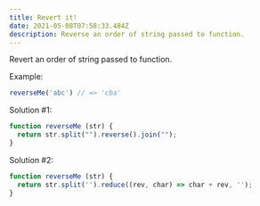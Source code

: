 ```yaml
---
title: Revert it!
date: 2021-05-08T07:58:33.484Z
description: Reverse an order of string passed to function.
---
```


Revert an order of string passed to function.

Example:

```js
reverseMe('abc') // => 'cba'
```

Solution #1:

```js
function reverseMe (str) {
  return str.split("").reverse().join("");
}
```

Solution #2:

```js
function reverseMe (str) {
  return str.split('').reduce((rev, char) => char + rev, '');
}
```
